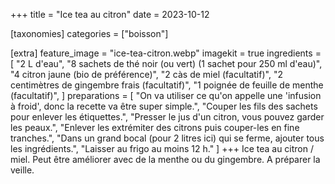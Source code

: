 +++
title = "Ice tea au citron"
date = 2023-10-12

[taxonomies]
categories = ["boisson"]

[extra]
feature_image = "ice-tea-citron.webp"
imagekit = true
ingredients = [
  "2 L d'eau",
  "8 sachets de thé noir (ou vert) (1 sachet pour 250 ml d'eau)",
  "4 citron jaune (bio de préférence)",
  "2 càs de miel (facultatif)",
  "2 centimètres de gingembre frais (facultatif)",
  "1 poignée de feuille de menthe (facultatif)",
]
preparations = [
  "On va utiliser ce qu'on appelle une 'infusion à froid', donc la recette va être super simple.",
  "Couper les fils des sachets pour enlever les étiquettes.",
  "Presser le jus d'un citron, vous pouvez garder les peaux.",
  "Enlever les extrémiter des citrons puis couper-les en fine tranches.",
  "Dans un grand bocal (pour 2 litres ici) qui se ferme, ajouter tous les ingrédients.",
  "Laisser au frigo au moins 12 h."
]
+++
Ice tea au citron / miel. Peut être améliorer avec de la menthe ou du gingembre. A préparer la veille.
